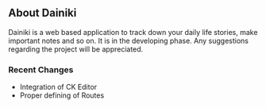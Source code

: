 

## About Dainiki

Dainiki is a web based application to track down your daily life stories, make important notes and so on. It is in the developing phase. Any suggestions regarding the project will be appreciated.

### Recent Changes

- Integration of CK Editor
- Proper defining of Routes
